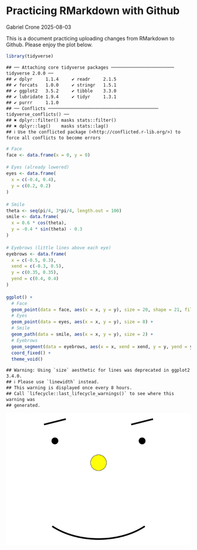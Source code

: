 Practicing RMarkdown with Github
================
Gabriel Crone
2025-08-03

This is a document practicing uploading changes from RMarkdown to
Github. Please enjoy the plot below.

``` r
library(tidyverse)
```

    ## ── Attaching core tidyverse packages ──────────────────────── tidyverse 2.0.0 ──
    ## ✔ dplyr     1.1.4     ✔ readr     2.1.5
    ## ✔ forcats   1.0.0     ✔ stringr   1.5.1
    ## ✔ ggplot2   3.5.2     ✔ tibble    3.3.0
    ## ✔ lubridate 1.9.4     ✔ tidyr     1.3.1
    ## ✔ purrr     1.1.0     
    ## ── Conflicts ────────────────────────────────────────── tidyverse_conflicts() ──
    ## ✖ dplyr::filter() masks stats::filter()
    ## ✖ dplyr::lag()    masks stats::lag()
    ## ℹ Use the conflicted package (<http://conflicted.r-lib.org/>) to force all conflicts to become errors

``` r
# Face
face <- data.frame(x = 0, y = 0)

# Eyes (already lowered)
eyes <- data.frame(
  x = c(-0.4, 0.4),
  y = c(0.2, 0.2)
)

# Smile
theta <- seq(pi/4, 3*pi/4, length.out = 100)
smile <- data.frame(
  x = 0.6 * cos(theta),
  y = -0.4 * sin(theta) - 0.3
)

# Eyebrows (little lines above each eye)
eyebrows <- data.frame(
  x = c(-0.5, 0.3),
  xend = c(-0.3, 0.5),
  y = c(0.35, 0.35),
  yend = c(0.4, 0.4)
)

ggplot() +
  # Face
  geom_point(data = face, aes(x = x, y = y), size = 20, shape = 21, fill = "yellow", color = "black") +
  # Eyes
  geom_point(data = eyes, aes(x = x, y = y), size = 8) +
  # Smile
  geom_path(data = smile, aes(x = x, y = y), size = 2) +
  # Eyebrows
  geom_segment(data = eyebrows, aes(x = x, xend = xend, y = y, yend = yend), size = 2) +
  coord_fixed() +
  theme_void()
```

    ## Warning: Using `size` aesthetic for lines was deprecated in ggplot2 3.4.0.
    ## ℹ Please use `linewidth` instead.
    ## This warning is displayed once every 8 hours.
    ## Call `lifecycle::last_lifecycle_warnings()` to see where this warning was
    ## generated.

![](Practicing_RMarkdown_with_Github_files/figure-gfm/unnamed-chunk-1-1.png)<!-- -->

